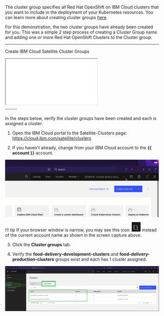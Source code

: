 The cluster group specifies all Red Hat OpenShift on IBM Cloud clusters that you want to include in the deployment of your Kubernetes resources. You can learn more about creating cluster groups <a href="https://cloud.ibm.com/docs/satellite?topic=satellite-setup-clusters-satconfig#setup-clusters-satconfig-groups" target="_blank">here</a>.

For this demonstration, the two cluster groups have already been created for you. This was a simple 2 step process of creating a Cluster Group name and adding one or more Red Hat OpenShift Clusters to the Cluster group.


-------
Create IBM Cloud Satellite Cluster Groups
<div>
   <iframe src="includes/createClusterGroups/index.html"></iframe>
</div>
------


In the steps below, verify the cluster groups have been created and each is assigned a cluster.

1. Open the IBM Cloud portal to the Satellite-Clusters page:
  <a href="https://cloud.ibm.com/satellite/clusters" target="_blank">https://cloud.ibm.com/satellite/clusters</a>

2. If you haven't already, change from your IBM Cloud account to the **{{ account }}** account.

![](_attachments/ChangeAccounts-2-a-gif.gif)

!!! tip
    If your browser window is narrow, you may see this icon: ![](_attachments/SwitchAccountsIcon.png) instead of the current account name as shown in the screen capture above.

3. Click the **Cluster groups** tab.

4. Verify the **food-delivery-development-clusters** and **food-delivery-production-clusters** groups exist and each has 1 cluster assigned.

![](_attachments/0122-ClusterGroupsCreated.png)
